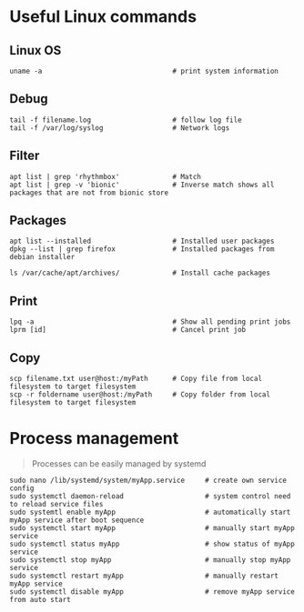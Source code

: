 # Useful Linux commands

## Linux OS

    uname -a                                # print system information

## Debug

    tail -f filename.log                    # follow log file
    tail -f /var/log/syslog                 # Network logs

## Filter
    apt list | grep 'rhythmbox'             # Match
    apt list | grep -v 'bionic'             # Inverse match shows all packages that are not from bionic store
    
## Packages

    apt list --installed                    # Installed user packages
    dpkg --list | grep firefox              # Installed packages from debian installer
    
    ls /var/cache/apt/archives/             # Install cache packages
    
## Print

    lpq -a                                  # Show all pending print jobs
    lprm [id]                               # Cancel print job

## Copy

    scp filename.txt user@host:/myPath      # Copy file from local filesystem to target filesystem
    scp -r foldername user@host:/myPath     # Copy folder from local filesystem to target filesystem

# Process management

> Processes can be easily managed by systemd

    sudo nano /lib/systemd/system/myApp.service     # create own service config
    sudo systemctl daemon-reload                    # system control need to reload service files
    sudo systemtl enable myApp                      # automatically start myApp service after boot sequence
    sudo systemctl start myApp                      # manually start myApp service
    sudo systemctl status myApp                     # show status of myApp service
    sudo systemctl stop myApp                       # manually stop myApp service
    sudo systemctl restart myApp                    # manually restart myApp service
    sudo systemctl disable myApp                    # remove myApp service from auto start
